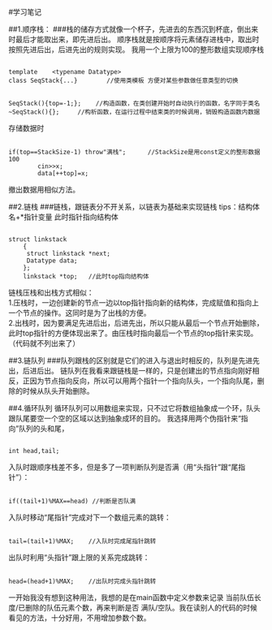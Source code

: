 #学习笔记

##1.顺序栈：
###栈的储存方式就像一个杯子，先进去的东西沉到杯底，倒出来时最后才能取出来，即先进后出。
顺序栈就是按顺序将元素储存进栈中，取出时按照先进后出，后进先出的规则实现。
我用一个上限为100的整形数组实现顺序栈
<pre><code>
template    &lt;typename Datatype&gt;
class SeqStack{...}        //使用类模板 方便对某些参数做任意类型的切换
</code></pre>
<pre><code>
SeqStack(){top=-1;};    //构造函数，在类创建开始时自动执行的函数，名字同于类名
~SeqStack(){};     //构析函数，在运行过程中结束类的时候调用，销毁构造函数内数据
</code></pre>
存储数据时
<pre><code>
if(top==StackSize-1) throw"满栈";      //StackSize是用const定义的整形数据100
		cin>>x;
		data[++top]=x;         
</code></pre>
撤出数据用相似方法。

##2.链栈
###链栈，跟链表分不开关系，以链表为基础来实现链栈
tips：结构体名+*指针变量  此时指针指向结构体
<pre><code>
struct linkstack
    {
	 struct linkstack *next;
	 Datatype data;
    }; 
    linkstack *top;   //此时top指向结构体
</code></pre>


链栈压栈和出栈方式相似：  
1.压栈时，一边创建新的节点一边以top指针指向新的结构体，完成赋值和指向上一个节点的操作。这同时是为了出栈的方便。  
2.出栈时，因为要满足先进后出，后进先出，所以只能从最后一个节点开始删除，此时top指针的方便体现出来了。由压栈时指向最后一个节点的top指针来实现。（代码就不列出来了）

##3.链队列
###队列跟栈的区别就是它们的进入与退出时相反的，队列是先进先出，后进后出。
链队列在我看来跟链栈是一样的，只是创建出的节点指向刚好相反，正因为节点指向反向，所以可以用两个指针一个指向队头，一个指向队尾，删除的时候从队头开始删除。

##4.循环队列
循环队列可以用数组来实现，只不过它将数组抽象成一个环，队头跟队尾要空一个空的区域以达到抽象成环的目的。
我选择用两个伪指针来“指向”队列的头和尾，
<pre><code>
int head,tail;
</code></pre>
入队时跟顺序栈差不多，但是多了一项判断队列是否满（用“头指针”跟“尾指针”）：
<pre><code>
if((tail+1)%MAX==head) //判断是否队满
</code></pre>
入队时移动“尾指针”完成对下一个数组元素的跳转：
<pre><code>
tail=(tail+1)%MAX;    //入队时完成尾指针跳转
</code></pre>
出队时利用“头指针”跟上限的关系完成跳转：
<pre><code>
head=(head+1)%MAX;    //出队时完成头指针跳转
</code></pre>
一开始我没有想到这种用法，我想的是在main函数中定义参数来记录 当前队伍长度/已删除的队伍元素个数，再来判断是否 满队/空队。我在读别人的代码的时候看见的方法，十分好用，不用增加参数个数。
